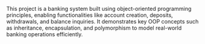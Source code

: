 This project is a banking system built using object-oriented programming principles, enabling functionalities like account creation, deposits, withdrawals, and balance inquiries. It demonstrates key OOP concepts such as inheritance, encapsulation, and polymorphism to model real-world banking operations efficiently.
